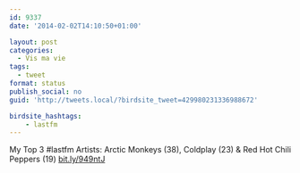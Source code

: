 ```yaml
---
id: 9337
date: '2014-02-02T14:10:50+01:00'

layout: post
categories:
  - Vis ma vie
tags:
  - tweet
format: status
publish_social: no
guid: 'http://tweets.local/?birdsite_tweet=429980231336988672'

birdsite_hashtags:
    - lastfm
---
```


My Top 3 #lastfm Artists: Arctic Monkeys (38), Coldplay (23) &amp; Red Hot Chili Peppers (19) [bit.ly/949ntJ](http://bit.ly/949ntJ)